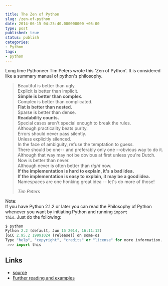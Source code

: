 ```yaml
---

title: The Zen of Python
slug: /zen-of-python
date: 2014-06-15 04:25:40.000000000 +05:00
type: post
published: true
status: publish
categories:
- Python
tags:
- python
---
```


Long time Pythoneer Tim Peters wrote this 'Zen of Python'. It is considered like a summary manual of python's philosophy.

> Beautiful is better than ugly.  
Explicit is better than implicit.  
**Simple is better than complex.**  
Complex is better than complicated.  
**Flat is better than nested.**  
Sparse is better than dense.  
**Readability counts.**  
Special cases aren't special enough to break the rules.  
Although practicality beats purity.  
Errors should never pass silently.  
Unless explicitly silenced.  
In the face of ambiguity, refuse the temptation to guess.  
There should be one-- and preferably only one --obvious way to do it.  
Although that way may not be obvious at first unless you're Dutch.  
Now is better than never.  
Although never is often better than *right* now.  
**If the implementation is hard to explain, it's a bad idea.  
If the implementation is easy to explain, it may be a good idea.**  
Namespaces are one honking great idea -- let's do more of those!  
>
> <cite>Tim Peters</cite>


Note:  
If you have Python 2.1.2 or later you can read the Philosophy of Python whenever you want by initiating Python and running <code>import this</code>. Just do the following:

```python
$ python
Python 2.2 (default, Jun 15 2014, 16:11:12) 
[GCC 2.95.2 19991024 (release)] on some-os
Type "help", "copyright", "credits" or "license" for more information.
 >>> import this
```

Links
---

- [source](http://legacy.python.org/dev/peps/pep-0020/)
- [Further reading and examples](http://stackoverflow.com/questions/228181/the-zen-of-python)
